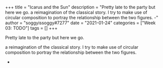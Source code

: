 +++
title = "Icarus and the Sun"
description = "Pretty late to the party but here we go.  a reimagination of the classical story. I try to make use of circular composition to portray the relationship between the two figures.   -"
author = "soggyissoggy#7277"
date = "2021-01-24"
categories = ["Week 03: TODO"]
tags = []
+++

Pretty late to the party but here we go.

a reimagination of the classical story. I try to make use of circular composition to portray the relationship between the two figures. 

-
